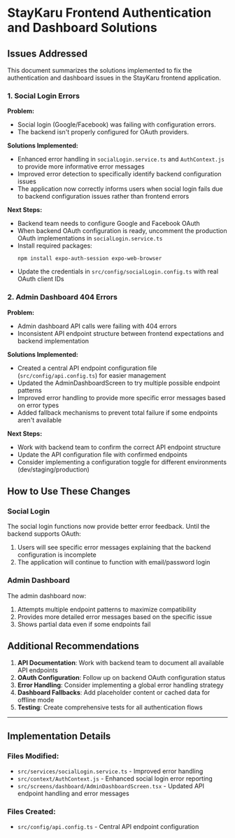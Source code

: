 # StayKaru Frontend Authentication and Dashboard Solutions

## Issues Addressed

This document summarizes the solutions implemented to fix the authentication and dashboard issues in the StayKaru frontend application.

### 1. Social Login Errors

**Problem:**
- Social login (Google/Facebook) was failing with configuration errors.
- The backend isn't properly configured for OAuth providers.

**Solutions Implemented:**
- Enhanced error handling in `socialLogin.service.ts` and `AuthContext.js` to provide more informative error messages
- Improved error detection to specifically identify backend configuration issues
- The application now correctly informs users when social login fails due to backend configuration issues rather than frontend errors

**Next Steps:**
- Backend team needs to configure Google and Facebook OAuth
- When backend OAuth configuration is ready, uncomment the production OAuth implementations in `socialLogin.service.ts` 
- Install required packages:
  ```
  npm install expo-auth-session expo-web-browser
  ```
- Update the credentials in `src/config/socialLogin.config.ts` with real OAuth client IDs

### 2. Admin Dashboard 404 Errors

**Problem:**
- Admin dashboard API calls were failing with 404 errors
- Inconsistent API endpoint structure between frontend expectations and backend implementation

**Solutions Implemented:**
- Created a central API endpoint configuration file (`src/config/api.config.ts`) for easier management
- Updated the AdminDashboardScreen to try multiple possible endpoint patterns
- Improved error handling to provide more specific error messages based on error types
- Added fallback mechanisms to prevent total failure if some endpoints aren't available

**Next Steps:**
- Work with backend team to confirm the correct API endpoint structure
- Update the API configuration file with confirmed endpoints
- Consider implementing a configuration toggle for different environments (dev/staging/production)

## How to Use These Changes

### Social Login
The social login functions now provide better error feedback. Until the backend supports OAuth:
1. Users will see specific error messages explaining that the backend configuration is incomplete
2. The application will continue to function with email/password login

### Admin Dashboard
The admin dashboard now:
1. Attempts multiple endpoint patterns to maximize compatibility
2. Provides more detailed error messages based on the specific issue
3. Shows partial data even if some endpoints fail

## Additional Recommendations

1. **API Documentation**: Work with backend team to document all available API endpoints
2. **OAuth Configuration**: Follow up on backend OAuth configuration status
3. **Error Handling**: Consider implementing a global error handling strategy
4. **Dashboard Fallbacks**: Add placeholder content or cached data for offline mode
5. **Testing**: Create comprehensive tests for all authentication flows

---

## Implementation Details

### Files Modified:
- `src/services/socialLogin.service.ts` - Improved error handling
- `src/context/AuthContext.js` - Enhanced social login error reporting
- `src/screens/dashboard/AdminDashboardScreen.tsx` - Updated API endpoint handling and error messages

### Files Created:
- `src/config/api.config.ts` - Central API endpoint configuration
